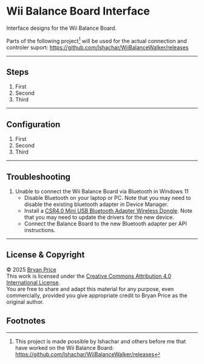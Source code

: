 # Wii Balance Board Interface

Interface designs for the Wii Balance Board.


Parts of the following project[^1] will be used for the actual connection and controler suport:  https://github.com/lshachar/WiiBalanceWalker/releases

---

## Steps
1. First
2. Second
3. Third

---

## Configuration
1. First
2. Second
3. Third

---

## Troubleshooting
1. Unable to connect the Wii Balance Board via Bluetooth in Windows 11  
   - Disable Bluetooth on your laptop or PC.  Note that you may need to disable the existing bluetooth adapter in Device Manager.
   - Install a [CSR4.0 Mini USB Bluetooth Adapter Wireless Dongle](https://www.amazon.com/dp/B07KC39CCL?ref=ppx_yo2ov_dt_b_fed_asin_title).  Note that you may need to update the drivers for the new device.
   - Connect the Balance Board to the new Bluetooth adapter per API instructions.

---

## License & Copyright
© 2025 [Bryan Price](mailto:bryansp_ms@hotmail.com?subject=Wii%20Balance%20Board)  
This work is licensed under the [Creative Commons Attribution 4.0 International License](https://creativecommons.org/licenses/by/4.0/).  
You are free to share and adapt this material for any purpose, even commercially, provided you give appropriate credit to Bryan Price as the original author.



## Footnotes
[^1]: This project is made possible by Ishachar and others before me that have worked on the Wii Balance Board:  https://github.com/lshachar/WiiBalanceWalker/releases
